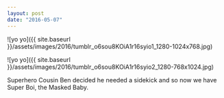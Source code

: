 ```yaml
---
layout: post
date: "2016-05-07"
---
```


![yo yo]({{ site.baseurl }}/assets/images/2016/tumblr_o6sou8KOiA1r16syio1_1280-1024x768.jpg)

![yo yo]({{ site.baseurl }}/assets/images/2016/tumblr_o6sou8KOiA1r16syio2_1280-768x1024.jpg)

Superhero Cousin Ben decided he needed a sidekick and so now we have Super Boi, the Masked Baby.
